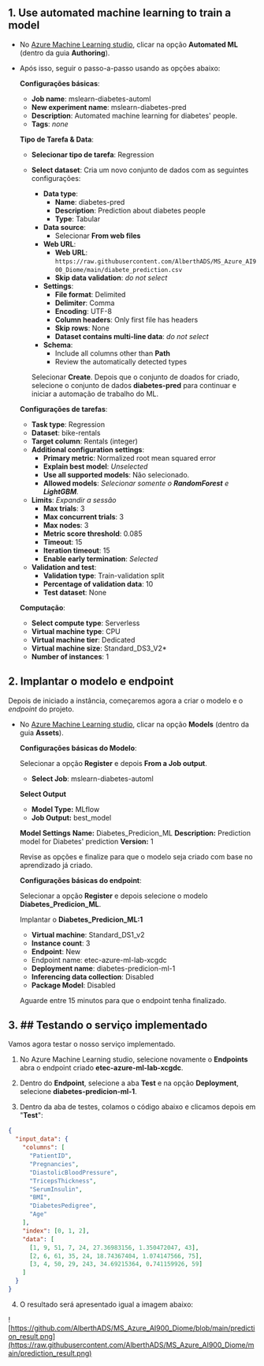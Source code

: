 ## 1. Use automated machine learning to train a model

- No [Azure Machine Learning studio](https://ml.azure.com?azure-portal=true), clicar na opção **Automated ML** (dentro da guia **Authoring**).
    
- Após isso, seguir o passo-a-passo usando as opções abaixo:
    
    **Configurações básicas**:
    
    - **Job name**: mslearn-diabetes-automl
    - **New experiment name**: mslearn-diabetes-pred
    - **Description**: Automated machine learning for diabetes' people.
    - **Tags**: _none_
    
    **Tipo de Tarefa & Data**:
    
    - **Selecionar tipo de tarefa**: Regression
        
    - **Select dataset**: Cria um novo conjunto de dados com as seguintes configurações:
        
        - **Data type**:
            - **Name**: diabetes-pred
            - **Description**: Prediction about diabetes people
            - **Type**: Tabular
        - **Data source**:
            - Selecionar **From web files**
        - **Web URL**:
            - **Web URL**: `https://raw.githubusercontent.com/AlberthADS/MS_Azure_AI900_Diome/main/diabete_prediction.csv`
            - **Skip data validation**: _do not select_
        - **Settings**:
            - **File format**: Delimited
            - **Delimiter**: Comma
            - **Encoding**: UTF-8
            - **Column headers**: Only first file has headers
            - **Skip rows**: None
            - **Dataset contains multi-line data**: _do not select_
        - **Schema**:
            - Include all columns other than **Path**
            - Review the automatically detected types
        
        Selecionar **Create**. Depois que o conjunto de doados for criado, selecione o conjunto de dados **diabetes-pred** para continuar e iniciar a automação de trabalho do ML.
        
    
    **Configurações de tarefas**:
    
    - **Task type**: Regression
    - **Dataset**: bike-rentals
    - **Target column**: Rentals (integer)
    - **Additional configuration settings**:
        - **Primary metric**: Normalized root mean squared error
        - **Explain best model**: _Unselected_
        - **Use all supported models**: Não selecionado.
        - **Allowed models**: _Selecionar somente o **RandomForest** e **LightGBM**._
    - **Limits**: _Expandir a sessão_
        - **Max trials**: 3
        - **Max concurrent trials**: 3
        - **Max nodes**: 3
        - **Metric score threshold**: 0.085
        - **Timeout**: 15
        - **Iteration timeout**: 15
        - **Enable early termination**: _Selected_
    - **Validation and test**:
        - **Validation type**: Train-validation split
        - **Percentage of validation data**: 10
        - **Test dataset**: None
    
    **Computação**:
    
    - **Select compute type**: Serverless
    - **Virtual machine type**: CPU
    - **Virtual machine tier**: Dedicated
    - **Virtual machine size**: Standard_DS3_V2*
    - **Number of instances**: 1

## 2. Implantar o modelo e endpoint

Depois de iniciado a instância, começaremos agora a criar o modelo e o _endpoint_ do projeto.

- No [Azure Machine Learning studio](https://ml.azure.com?azure-portal=true), clicar na opção **Models** (dentro da guia **Assets**).
	
    **Configurações básicas do Modelo**:
    
    Selecionar a opção **Register** e depois **From a Job output**.
	
	- **Select Job**: mslearn-diabetes-automl
	
	**Select Output**
	- **Model Type:** MLflow
	- **Job Output:** best_model

	**Model Settings**
	**Name:** Diabetes_Predicion_ML
	**Description:** Prediction model for Diabetes' prediction
	**Version:** 1
	
	Revise as opções e finalize para que o modelo seja criado com base no aprendizado já criado.

	**Configurações básicas do endpoint**:

	Selecionar a opção **Register** e depois selecione o modelo **Diabetes_Predicion_ML**.

	Implantar o **Diabetes_Predicion_ML:1**
	
	- **Virtual machine**: Standard_DS1_v2
	- **Instance count**: 3
	- **Endpoint**: New
	- Endpoint name: etec-azure-ml-lab-xcgdc
	- **Deployment name**: diabetes-predicion-ml-1
	- **Inferencing data collection**: Disabled
	- **Package Model**: Disabled

	Aguarde entre 15 minutos para que o endpoint tenha finalizado.

## 3. ## Testando o serviço implementado

Vamos agora testar o nosso serviço implementado.

1. No Azure Machine Learning studio, selecione novamente o **Endpoints** abra o endpoint criado **etec-azure-ml-lab-xcgdc**.
    
2. Dentro do **Endpoint**, selecione a aba **Test** e na opção **Deployment**, selecione **diabetes-predicion-ml-1**.
    
3. Dentro da aba de testes, colamos o código abaixo e clicamos depois em "**Test**":
```json
{
  "input_data": {
    "columns": [
      "PatientID",
      "Pregnancies",
      "DiastolicBloodPressure",
      "TricepsThickness",
      "SerumInsulin",
      "BMI",
      "DiabetesPedigree",
      "Age"
    ],
    "index": [0, 1, 2],
    "data": [
      [1, 9, 51, 7, 24, 27.36983156, 1.350472047, 43],
      [2, 6, 61, 35, 24, 18.74367404, 1.074147566, 75],
      [3, 4, 50, 29, 243, 34.69215364, 0.741159926, 59]
    ]
  }
}
```
4. O resultado será apresentado igual a imagem abaixo:

![https://github.com/AlberthADS/MS_Azure_AI900_Diome/blob/main/prediction_result.png](https://raw.githubusercontent.com/AlberthADS/MS_Azure_AI900_Diome/main/prediction_result.png)
